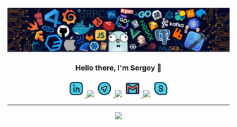 ![](https://github.com/Znichu/Znichu/blob/master/header_.png)

<h3 align="center">Hello there, I'm Sergey 👋</h3>

<p align="center">
  <a href="https://www.linkedin.com/in/sergey-neplashov/">
    <img width="40px" height="40px" src="https://github.com/Znichu/Znichu/blob/master/008-linkedin.svg">
  </a>
  <img src="https://i.imgur.com/FIER2ut.png">
  <a href="https://t.me/Znichu">
    <img width="40px" height="40px" src="https://github.com/Znichu/Znichu/blob/master/017-telegram.svg">
  </a>
  <img src="https://i.imgur.com/FIER2ut.png">
  <a href="#">
    <img width="40px" height="40px" src="https://github.com/Znichu/Znichu/blob/master/005-gmail.svg">
  </a>
  <img src="#">
  <a href="https://www.linkedin.com/in/lohityapushkar">
    <img width="40px" height="40px" src="https://github.com/Znichu/Znichu/blob/master/013-skype.svg">
  </a>
</p>

---

<p align="center">
<img align="center" src="https://github-readme-stats.vercel.app/api?username=Znichu&show_icons=true&line_height=21"/>
</p>
